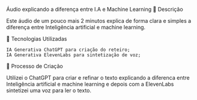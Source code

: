 Áudio explicando a diferença entre I.A e Machine Learning
📒 Descrição

Este áudio de um pouco mais 2 minutos explica de forma clara e simples a diferença entre Inteligência artificial e machine learning.

🤖 Tecnologias Utilizadas

    IA Generativa ChatGPT para criação do reteiro;
    IA Generativa ElevenLabs para sintetização de voz;

🧐 Processo de Criação

Utilizei o ChatGPT para criar e refinar o texto explicando a diferenca entre Inteligência artificial e machine learning e depois com a ElevenLabs sintetizei uma voz para ler o texto. 

